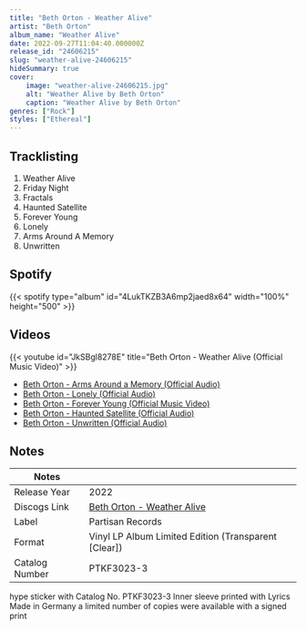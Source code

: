 ```yaml
---
title: "Beth Orton - Weather Alive"
artist: "Beth Orton"
album_name: "Weather Alive"
date: 2022-09-27T11:04:40.000000Z
release_id: "24606215"
slug: "weather-alive-24606215"
hideSummary: true
cover:
    image: "weather-alive-24606215.jpg"
    alt: "Weather Alive by Beth Orton"
    caption: "Weather Alive by Beth Orton"
genres: ["Rock"]
styles: ["Ethereal"]
---
```


## Tracklisting
1. Weather Alive
2. Friday Night
3. Fractals
4. Haunted Satellite
5. Forever Young
6. Lonely
7. Arms Around A Memory
8. Unwritten


## Spotify
{{< spotify type="album" id="4LukTKZB3A6mp2jaed8x64" width="100%" height="500" >}}



## Videos
{{< youtube id="JkSBgl8278E" title="Beth Orton - Weather Alive (Official Music Video)" >}}
- [Beth Orton - Arms Around a Memory (Official Audio)](https://www.youtube.com/watch?v=S7MwaVlLEo8)
- [Beth Orton - Lonely (Official Audio)](https://www.youtube.com/watch?v=EOCR13WEv9g)
- [Beth Orton - Forever Young (Official Music Video)](https://www.youtube.com/watch?v=6cRf3J6cpIE)
- [Beth Orton - Haunted Satellite (Official Audio)](https://www.youtube.com/watch?v=MKcqTKkVWl4)
- [Beth Orton - Unwritten (Official Audio)](https://www.youtube.com/watch?v=tF0JFAgP0NI)

## Notes
| Notes          |             |
| ---------------| ----------- |
| Release Year   | 2022 |
| Discogs Link   | [Beth Orton - Weather Alive](https://www.discogs.com/release/24606215-Beth-Orton-Weather-Alive) |
| Label          | Partisan Records |
| Format         | Vinyl LP Album Limited Edition (Transparent [Clear]) |
| Catalog Number | PTKF3023-3 |

hype sticker with Catalog No. PTKF3023-3
Inner sleeve printed with Lyrics
Made in Germany
a limited number of copies were available with a signed print
